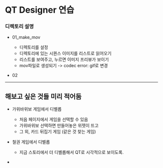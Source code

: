 # QT Designer 연습

### **디렉토리 설명**

* 01_make_mov
  * 디렉토리를 설정
  * 디렉토리에 있는 시퀀스 이미지를 리스트로 읽어오기
  * 리스트를 보여주고, 누르면 이미지 프리뷰가 보이기
  * mov파일로 생성되기 -> codec error: gif로 변경

* 02

---------
## 해보고 싶은 것들 미리 적어둠
* 가위바위보 게임에서 디벨롭
  * 처음 페이지에서 게임을 선택할 수 있음
  * 가위바위보 선택하면 만들어놓은 위젯이 뜨고
  * 그 외, 카드 뒤집기 게임 (같은 것 찾는 게임)
    
* 철권 게임에서 디벨롭
  * 지금 스토리에서 더 디벨롭해서
    QT로 시각적으로 보이도록.
- 

